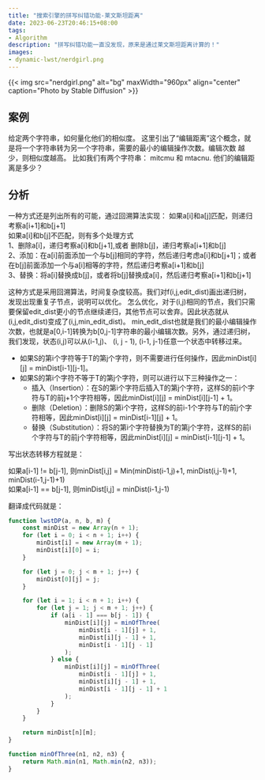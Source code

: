 ```yaml
---
title: "搜索引擎的拼写纠错功能-莱文斯坦距离"
date: 2023-06-23T20:46:15+08:00
tags:
- Algorithm
description: "拼写纠错功能一直没发现，原来是通过莱文斯坦距离计算的！"
images:
- dynamic-lwst/nerdgirl.png
---
```


{{< img src="nerdgirl.png" alt="bg" maxWidth="960px" align="center" caption="Photo by Stable Diffusion" >}}

## 案例

给定两个字符串，如何量化他们的相似度。 这里引出了“编辑距离”这个概念，就是将一个字符串转为另一个字符串，需要的最小的编辑操作次数。编辑次数
越少，则相似度越高。 比如我们有两个字符串： mitcmu 和 mtacnu. 他们的编辑距离是多少？

## 分析

一种方式还是列出所有的可能，通过回溯算法实现：
如果a[i]和a[j]匹配，则递归考察a[i+1]和b[j+1]  
如果a[i]和b[j]不匹配，则有多个处理方式  
1、删除a[i]，递归考察a[i]和b[j+1],或者 删除b[j]，递归考察a[i+1]和b[j]  
2、添加：在a[i]前面添加一个与b[j]相同的字符，然后递归考虑a[i]和b[j+1]；或者在b[j]前面添加一个与a[i]相等的字符，然后递归考察a[i+1]和b[j]  
3、替换：将a[i]替换成b[j]，或者将b[j]替换成a[i]，然后递归考察a[i+1]和b[j+1]  

这种方式是采用回溯算法，时间复杂度较高。我们对f(i,j,edit_dist)画出递归树，发现出现重复子节点，说明可以优化。
怎么优化，对于(i,j)相同的节点，我们只需要保留edit_dist更小的节点继续递归，其他节点可以舍弃。因此状态就从(i,j,edit_dist)变成了(i,j,min_edit_dist)。
min_edit_dist也就是我们的最小编辑操作次数，也就是a[0,i-1]转换为b[0,j-1]字符串的最小编辑次数。另外，通过递归树，我们发现，状态(i,j)可以从(i-1,j)、
(i, j - 1), (i-1, j-1)任意一个状态中转移过来。 

+ 如果S的第i个字符等于T的第j个字符，则不需要进行任何操作，因此minDist[i][j] = minDist[i-1][j-1]。
+ 如果S的第i个字符不等于T的第j个字符，则可以进行以下三种操作之一：
  + 插入（Insertion）：在S的第i个字符后插入T的第j个字符，这样S的前i个字符与T的前j+1个字符相等，因此minDist[i][j] = minDist[i][j-1] + 1。
  + 删除（Deletion）：删除S的第i个字符，这样S的前i-1个字符与T的前j个字符相等，因此minDist[i][j] = minDist[i-1][j] + 1。
  + 替换（Substitution）：将S的第i个字符替换为T的第j个字符，这样S的前i个字符与T的前j个字符相等，因此minDist[i][j] = minDist[i-1][j-1] + 1。

写出状态转移方程就是：  

如果a[i-1] != b[j-1], 则minDist[i,j] = Min(minDist(i-1,j)+1, minDist(i,j-1)+1, minDist(i-1,j-1)+1)  
如果a[i-1] == b[j-1], 则minDist[i,j] = minDist(i-1,j-1)

翻译成代码就是：

```js
function lwstDP(a, n, b, m) {
    const minDist = new Array(n + 1);
    for (let i = 0; i < n + 1; i++) {
        minDist[i] = new Array(m + 1);
        minDist[i][0] = i;
    }

    for (let j = 0; j < m + 1; j++) {
        minDist[0][j] = j;
    }

    for (let i = 1; i < n + 1; i++) {
        for (let j = 1; j < m + 1; j++) {
            if (a[i - 1] === b[j - 1]) {
                minDist[i][j] = minOfThree(
                    minDist[i - 1][j] + 1,
                    minDist[i][j - 1] + 1,
                    minDist[i - 1][j - 1]
                );
            } else {
                minDist[i][j] = minOfThree(
                    minDist[i - 1][j] + 1,
                    minDist[i][j - 1] + 1,
                    minDist[i - 1][j - 1] + 1
                );
            }
        }
    }

    return minDist[n][m];
}

function minOfThree(n1, n2, n3) {
    return Math.min(n1, Math.min(n2, n3));
}

```
